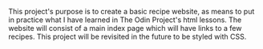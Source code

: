 This project's purpose is to create a basic recipe website, as means to put in practice what I have learned in The Odin Project's html lessons. The website will consist of a main index page which will have links to a few recipes. This project will be revisited in the future to be styled with CSS.